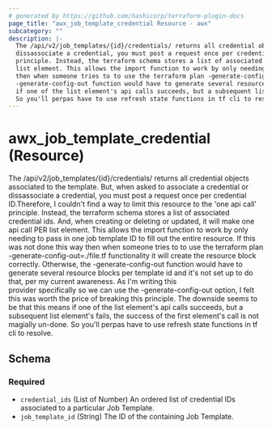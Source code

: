 ```yaml
---
# generated by https://github.com/hashicorp/terraform-plugin-docs
page_title: "awx_job_template_credential Resource - awx"
subcategory: ""
description: |-
  The /api/v2/job_templates/{id}/credentials/ returns all credential objects associated to the template. But, when asked to associate a credential or
  dissassociate a credential, you must post a request once per credential ID.Therefore, I couldn't find a way to limit this resource to the 'one api call'
  principle. Instead, the terraform schema stores a list of associated credential ids. And, when creating or deleting or updated, it will make one api call PER
  list element. This allows the import function to work by only needing to pass in one job template ID to fill out the entire resource. If this was not done this way
  then when someone tries to to use the terraform plan -generate-config-out=./file.tf functionality it will create the resource block correctly. Otherwise, the
  -generate-config-out function would have to generate several resource blocks per template id and it's not set up to do that, per my current awareness. As I'm writing this 				provider specifically so we can use the -generate-config-out option, I felt this was worth the price of breaking this principle. The downside seems to be that this means
  if one of the list element's api calls succeeds, but a subsequent list element's fails, the success of the first element's call is not magially un-done.
  So you'll perpas have to use refresh state functions in tf cli to resolve.
---
```


# awx_job_template_credential (Resource)

The /api/v2/job_templates/{id}/credentials/ returns all credential objects associated to the template. But, when asked to associate a credential or 
					  dissassociate a credential, you must post a request once per credential ID.Therefore, I couldn't find a way to limit this resource to the 'one api call' 
					  principle. Instead, the terraform schema stores a list of associated credential ids. And, when creating or deleting or updated, it will make one api call PER 
					  list element. This allows the import function to work by only needing to pass in one job template ID to fill out the entire resource. If this was not done this way 
					  then when someone tries to to use the terraform plan -generate-config-out=./file.tf functionality it will create the resource block correctly. Otherwise, the 
					  -generate-config-out function would have to generate several resource blocks per template id and it's not set up to do that, per my current awareness. As I'm writing this 					  
					  provider specifically so we can use the -generate-config-out option, I felt this was worth the price of breaking this principle. The downside seems to be that this means 
					  if one of the list element's api calls succeeds, but a subsequent list element's fails, the success of the first element's call is not magially un-done. 
					  So you'll perpas have to use refresh state functions in tf cli to resolve.



<!-- schema generated by tfplugindocs -->
## Schema

### Required

- `credential_ids` (List of Number) An ordered list of credential IDs associated to a particular Job Template.
- `job_template_id` (String) The ID of the containing Job Template.
